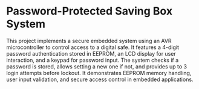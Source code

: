 # Password-Protected Saving Box System
 This project implements a secure embedded system using an AVR microcontroller to control access to a digital safe. It features a 4-digit password authentication stored in EEPROM, an LCD display for user interaction, and a keypad for password input. The system checks if a password is stored, allows setting a new one if not, and provides up to 3 login attempts before lockout. It demonstrates EEPROM memory handling, user input validation, and secure access control in embedded applications.
